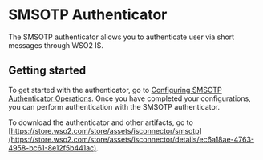 # SMSOTP Authenticator

The SMSOTP authenticator allows you to authenticate user via short messages through WSO2 IS. 

## Getting started

To get started with the authenticator, go to [Configuring SMSOTP Authenticator Operations](config.md). Once you have completed your configurations, you can perform authentication with the SMSOTP authenticator.

To download the authenticator and other artifacts, go to [https://store.wso2.com/store/assets/isconnector/smsotp](https://store.wso2.com/store/assets/isconnector/details/ec6a18ae-4763-4958-bc61-8e12f5b441ac).
